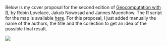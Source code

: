Below is my cover proposal for the second edition of [Geocomputation with R](https://geocompx.org/post/2023/map-cover-competition/), by Robin Lovelace, Jakub Nowosad and Jannes Muenchow. The R script for the map is available [here](https://github.com/BjnNowak/geocomputation/blob/main/script/geocomputation_cover.R). For this proposal, I just added manually the name of the authors, the title and the collection to get an idea of the possible final result.

![](https://github.com/BjnNowak/geocomputation/raw/main/img/cover_proposal.png)
